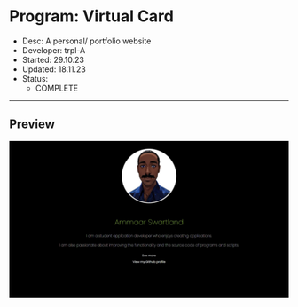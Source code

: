 # Program: Virtual Card
- Desc:         A personal/ portfolio website
- Developer:    trpl-A
- Started:      29.10.23
- Updated:      18.11.23
- Status:   
    * COMPLETE
---

## Preview
<div style="text-align: center; border-radius:20px;">
    <a href="https://www.google.com">
        <img src="screenshot.JPG" alt="" />
    </a> 
</div>